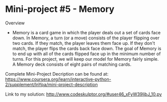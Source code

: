 # Mini-project #5 - Memory

Overview
* Memory is a card game in which the player deals out a set of cards face down. In Memory, a turn (or a move) consists of the player flipping over two cards. If they match, the player leaves them face up. If they don't match, the player flips the cards back face down. The goal of Memory is to end up with all of the cards flipped face up in the minimum number of turns. For this project, we will keep our model for Memory fairly simple. A Memory deck consists of eight pairs of matching cards.

Complete Mini-Project Decription can be found at: <https://www.coursera.org/learn/interactive-python-2/supplement/lnYpa/mini-project-description>

Link to my solution: <http://www.codeskulptor.org/#user46_xFyW39ljbJ_10.py>



